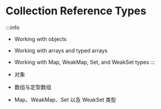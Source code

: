 # Collection Reference Types

:::info
- Working with objects
- Working with arrays and typed arrays
- Working with Map, WeakMap, Set, and WeakSet types
:::

- 对象
- 数组与定型数组
- Map、WeakMap、Set 以及 WeakSet 类型
